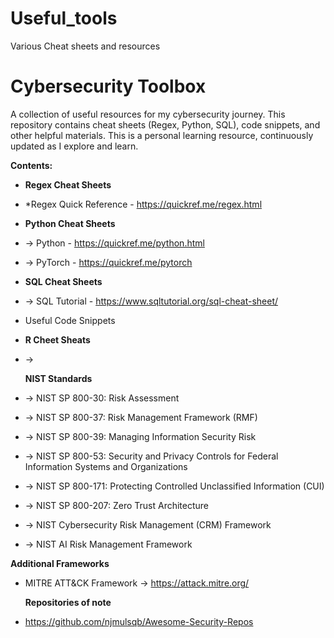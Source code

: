 # Useful_tools
Various Cheat sheets and resources

# Cybersecurity Toolbox

A collection of useful resources for my cybersecurity journey. This repository contains cheat sheets (Regex, Python, SQL), code snippets, and other helpful materials. This is a personal learning resource, continuously updated as I explore and learn.

**Contents:**

* **Regex Cheat Sheets**
* *Regex Quick Reference - https://quickref.me/regex.html
* **Python Cheat Sheets**
* -> Python - https://quickref.me/python.html
* -> PyTorch - https://quickref.me/pytorch
* **SQL Cheat Sheets**
* -> SQL Tutorial - https://www.sqltutorial.org/sql-cheat-sheet/
* Useful Code Snippets
*  **R Cheet Sheats**
*  ->

   **NIST Standards**
*  ->  NIST SP 800-30: Risk Assessment
*  ->  NIST SP 800-37: Risk Management Framework (RMF)
*  ->  NIST SP 800-39: Managing Information Security Risk
*  ->  NIST SP 800-53: Security and Privacy Controls for Federal Information Systems and Organizations
*  ->  NIST SP 800-171: Protecting Controlled Unclassified Information (CUI)
*  ->  NIST SP 800-207: Zero Trust Architecture
*  -> NIST Cybersecurity Risk Management (CRM) Framework
*  -> NIST AI Risk Management Framework 

  **Additional Frameworks**
* MITRE ATT&CK Framework -> https://attack.mitre.org/

  **Repositories of note**
* https://github.com/njmulsqb/Awesome-Security-Repos
